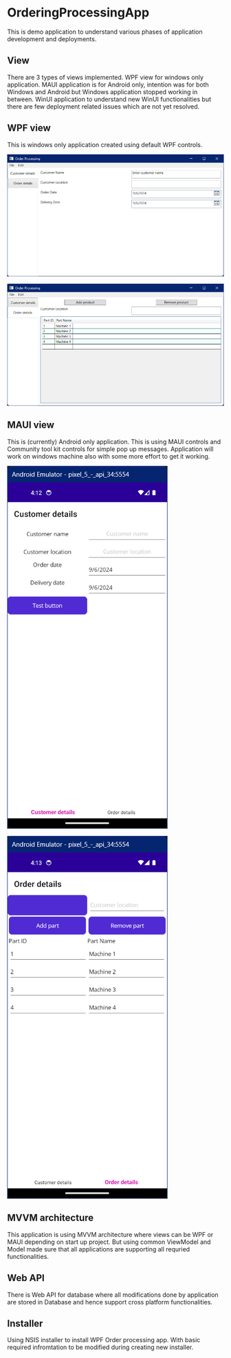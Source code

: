 # OrderingProcessingApp

This is demo application to understand various phases of application development and deployments.

## View

There are 3 types of views implemented. WPF view for windows only application. MAUI application is for Android only, intention was for both Windows and Android but Windows application stopped working in between. WinUI application to understand new WinUI functionalities but there are few deployment related issues which are not yet resolved.

## WPF view

This is windows only application created using default WPF controls.

![WPF View 1](Images/WPF_Customer.png)

![WPF View 2](Images/WPF_Order.png)

## MAUI view

This is (currently) Android only application. This is using MAUI controls and Community tool kit controls for simple pop up messages. Application will work on windows machine also with some more effort to get it working.

![MAUI View 1](Images/MAUI_Customer.png)

![MAUI View 2](Images/MAUI_Order.png)

## MVVM architecture

This application is using MVVM architecture where views can be WPF or MAUI depending on start up project. But using common ViewModel and Model made sure that all applications are supporting all requried functionalities.

## Web API

There is Web API for database where all modifications done by application are stored in Database and hence support cross platform functionalities.

## Installer

Using NSIS installer to install WPF Order processing app. With basic required infromtation to be modified during creating new installer.